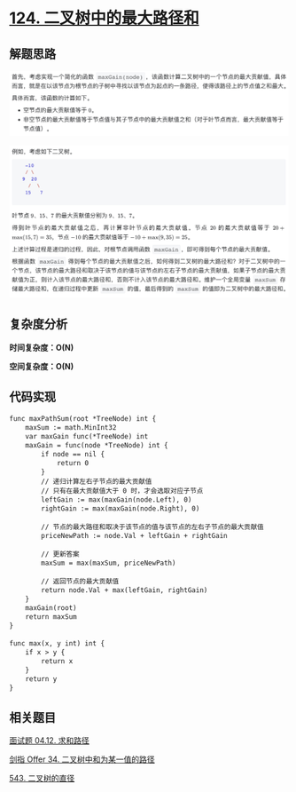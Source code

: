 # [124. 二叉树中的最大路径和](https://leetcode-cn.com/problems/binary-tree-maximum-path-sum/)

## 解题思路

![28964E9A-3D9B-4932-AA84-FB0A88541175](images/28964E9A-3D9B-4932-AA84-FB0A88541175.png)

![1000A85C-C5F6-4BC8-B418-0180E052F007](images/1000A85C-C5F6-4BC8-B418-0180E052F007.png)

## 复杂度分析

**时间复杂度：O(N)**

**空间复杂度：O(N)** 

## 代码实现

```golang
func maxPathSum(root *TreeNode) int {
	maxSum := math.MinInt32
	var maxGain func(*TreeNode) int
	maxGain = func(node *TreeNode) int {
		if node == nil {
			return 0
		}
		// 递归计算左右子节点的最大贡献值
		// 只有在最大贡献值大于 0 时，才会选取对应子节点
		leftGain := max(maxGain(node.Left), 0)
		rightGain := max(maxGain(node.Right), 0)

		// 节点的最大路径和取决于该节点的值与该节点的左右子节点的最大贡献值
		priceNewPath := node.Val + leftGain + rightGain

		// 更新答案
		maxSum = max(maxSum, priceNewPath)

		// 返回节点的最大贡献值
		return node.Val + max(leftGain, rightGain)
	}
	maxGain(root)
	return maxSum
}

func max(x, y int) int {
	if x > y {
		return x
	}
	return y
}
```

## 相关题目

[面试题 04.12. 求和路径](https://github.com/WTongStudio/LeetCode/blob/master/数据结构/树/面试题%2004.12.%20求和路径.md)

[剑指 Offer 34. 二叉树中和为某一值的路径](https://github.com/WTongStudio/LeetCode/blob/master/数据结构/树/剑指%20Offer%2034.%20二叉树中和为某一值的路径.md)

[543. 二叉树的直径](https://github.com/WTongStudio/LeetCode/blob/master/数据结构/树/543.%20二叉树的直径.md)